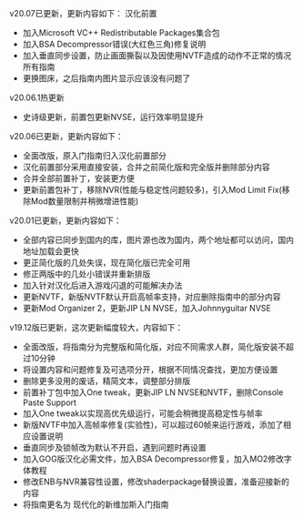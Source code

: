 v20.07已更新，更新内容如下：
汉化前置
- 加入Microsoft VC++ Redistributable Packages集合包
- 加入BSA Decompressor错误(大红色三角)修复说明
- 加入垂直同步设置，防止画面撕裂以及因使用NVTF造成的动作不正常的情况
所有指南
- 更换图床，之后指南内图片显示应该没有问题了

v20.06.1热更新
- 史诗级更新，前置包更新NVSE，运行效率明显提升

v20.06已更新，更新内容如下：
- 全面改版，原入门指南归入汉化前置部分
- 汉化前置部分采用直接安装，合并之前简化版和完全版并删除部分内容
- 合并全部前置补丁，安装更方便
- 更新前置包补丁，移除NVR(性能与稳定性问题较多)，引入Mod Limit Fix(移除Mod数量限制并稍微增进性能)

v20.01已更新，更新内容如下：
- 全部内容已同步到国内的库，图片源也改为国内，两个地址都可以访问，国内地址加载会更快
- 更正简化版的几处失误，现在简化版已完全可用
- 修正两版中的几处小错误并重新排版
- 加入针对汉化后进入游戏闪退的可能解决办法
- 更新NVTF，新版NVTF默认开启高帧率支持，对应删除指南中的部分内容
- 更新Mod Organizer 2，更新JIP LN NVSE，加入Johnnyguitar NVSE

v19.12版已更新，这次更新幅度较大，内容如下：
- 全面改版，将指南分为完整版和简化版，对应不同需求人群，简化版安装不超过10分钟
- 将设置内容和问题修复及可选项分开，根据不同情况查找，更加方便设置
- 删除更多没用的废话，精简文本，调整部分排版
- 前置补丁包中加入One tweak，更新JIP LN NVSE和NVTF，删除Console Paste Support
- 加入One tweak以实现高优先级运行，可能会稍微提高稳定性与帧率
- 新版NVTF中加入高帧率修复(实验性)，可以超过60帧来运行游戏，添加了相应设置说明
- 垂直同步及锁帧改为默认不开启，遇到问题时再设置
- 加入GOG版汉化必需文件，加入BSA Decompressor修复，加入MO2修改字体教程
- 修改ENB与NVR兼容性设置，修改shaderpackage替换设置，准备迎接新的内容
- 将指南更名为 现代化的新维加斯入门指南

